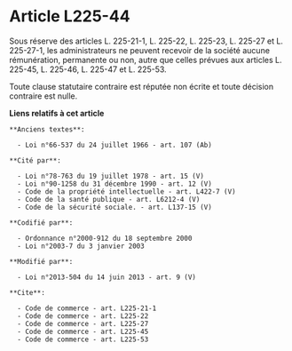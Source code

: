 # Article L225-44

Sous réserve des articles L. 225-21-1, L. 225-22, L. 225-23, L. 225-27 et L. 225-27-1, les administrateurs ne peuvent
recevoir de la société aucune rémunération, permanente ou non, autre que celles prévues aux articles L. 225-45, L. 225-46, L.
225-47 et L. 225-53. 

Toute clause statutaire contraire est réputée non écrite et toute décision contraire est nulle.

**Liens relatifs à cet article**

	**Anciens textes**:

	  - Loi n°66-537 du 24 juillet 1966 - art. 107 (Ab)

	**Cité par**:

	  - Loi n°78-763 du 19 juillet 1978 - art. 15 (V)
	  - Loi n°90-1258 du 31 décembre 1990 - art. 12 (V)
	  - Code de la propriété intellectuelle - art. L422-7 (V)
	  - Code de la santé publique - art. L6212-4 (V)
	  - Code de la sécurité sociale. - art. L137-15 (V)

	**Codifié par**:

	  - Ordonnance n°2000-912 du 18 septembre 2000
	  - Loi n°2003-7 du 3 janvier 2003

	**Modifié par**:

	  - Loi n°2013-504 du 14 juin 2013 - art. 9 (V)

	**Cite**:

	  - Code de commerce - art. L225-21-1
	  - Code de commerce - art. L225-22
	  - Code de commerce - art. L225-27
	  - Code de commerce - art. L225-45
	  - Code de commerce - art. L225-53
